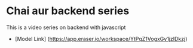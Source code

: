 # Chai aur backend series

This is a video series on backend with javascript

- [Model Link] (https://app.eraser.io/workspace/YtPqZ1VogxGy1jzIDkzj)

